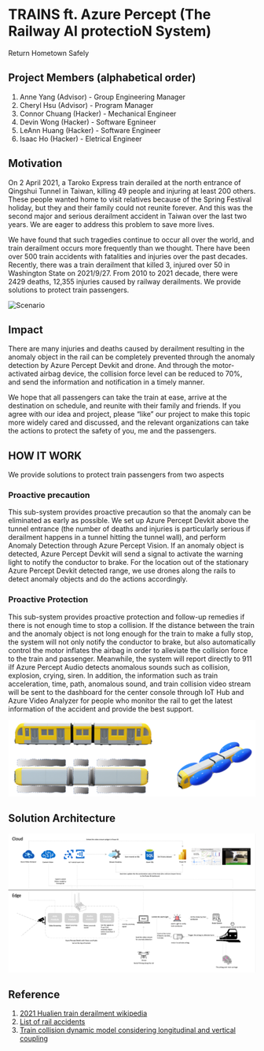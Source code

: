 # TRAINS ft. Azure Percept (The Railway AI protectioN System)
Return Hometown Safely

## Project Members (alphabetical order)

1. Anne Yang (Advisor) - Group Engineering Manager
2. Cheryl Hsu (Advisor) - Program Manager
3. Connor Chuang (Hacker) - Mechanical Engineer
4. Devin Wong (Hacker) - Software Egnineer
5. LeAnn Huang (Hacker) - Software Engineer
6. Isaac Ho (Hacker) - Eletrical Engineer


## Motivation
On 2 April 2021, a Taroko Express train derailed at the north entrance of Qingshui Tunnel in Taiwan, killing 49 people and injuring at least 200 others. These people wanted home to visit relatives because of the Spring Festival holiday, but they and their family could not reunite forever. And this was the second major and serious derailment accident in Taiwan over the last two years. We are eager to address this problem to save more lives. 

We have found that such tragedies continue to occur all over the world, and train derailment occurs more frequently than we thought. There have been over 500 train accidents with fatalities and injuries over the past decades. Recently, there was a train derailment that killed 3, injured over 50 in Washington State on 2021/9/27. From 2010 to 2021 decade, there were 2429 deaths, 12,355 injuries caused by railway derailments. We provide solutions to protect train passengers.

![Scenario](docs/images/scenario.png)

## Impact
There are many injuries and deaths caused by derailment resulting in the anomaly object in the rail can be completely prevented through the anomaly detection by Azure Percept Devkit and drone. And through the motor-activated airbag device, the collision force level can be reduced to 70%, and send the information and notification in a timely manner. 

We hope that all passengers can take the train at ease, arrive at the destination on schedule, and reunite with their family and friends. If you agree with our idea and project, please “like” our project to make this topic more widely cared and discussed, and the relevant organizations can take the actions to protect the safety of you, me and the passengers.

## HOW IT WORK
We provide solutions to protect train passengers from two aspects 

### Proactive precaution

This sub-system provides proactive precaution so that the anomaly can be eliminated as early as possible. We set up Azure Percept Devkit above the tunnel entrance (the number of deaths and injuries is particularly serious if derailment happens in a tunnel hitting the tunnel wall), and perform Anomaly Detection through Azure Percept Vision. If an anomaly object is detected, Azure Percept Devkit will send a signal to activate the warning light to notify the conductor to brake. For the location out of the stationary Azure Percept Devkit detected range, we use drones along the rails to detect anomaly objects and do the actions accordingly. 
 
### Proactive Protection

This sub-system provides proactive protection and follow-up remedies if there is not enough time to stop a collision. If the distance between the train and the anomaly object is not long enough for the train to make a fully stop, the system will not only notify the conductor to brake, but also automatically control the motor inflates the airbag in order to alleviate the collision force to the train and passenger. Meanwhile, the system will report directly to 911 iIf Azure Percept Audio detects anomalous sounds such as collision, explosion, crying, siren. In addition, the information such as train acceleration, time, path, anomalous sound, and train collision video stream will be sent to the dashboard for the center console through IoT Hub and Azure Video Analyzer for people who monitor the rail to get the latest information of the accident and provide the best support.  

![Airbag Trigger](docs/images/airbag-trigger.png)


## Solution Architecture
![Solution Architecture](docs/images/solution-arch.png)


## Reference
1. [2021 Hualien train derailment wikipedia](https://en.wikipedia.org/wiki/2021_Hualien_train_derailment)
2. [List of rail accidents](https://en.m.wikipedia.org/wiki/List_of_rail_accidents_(2010–2019))
3. [Train collision dynamic model considering longitudinal and vertical coupling](https://journals.sagepub.com/doi/full/10.1177/1687814018823966)
